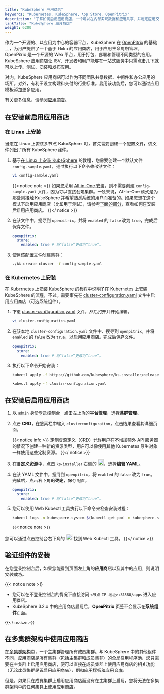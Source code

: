 ```yaml
---
title: "KubeSphere 应用商店"
keywords: "Kubernetes, KubeSphere, App Store, OpenPitrix"
description: "了解如何启用应用商店，一个可以在内部实现数据和应用共享、并制定应用交付流程的行业标准的组件。"
linkTitle: "KubeSphere 应用商店"
weight: 6200
---
```


作为一个开源的、以应用为中心的容器平台，KubeSphere 在 [OpenPitrix](https://github.com/openpitrix/openpitrix) 的基础上，为用户提供了一个基于 Helm 的应用商店，用于应用生命周期管理。OpenPitrix 是一个开源的 Web 平台，用于打包、部署和管理不同类型的应用。KubeSphere 应用商店让 ISV、开发者和用户能够在一站式服务中只需点击几下就可以上传、测试、安装和发布应用。

对内，KubeSphere 应用商店可以作为不同团队共享数据、中间件和办公应用的场所。对外，有利于设立构建和交付的行业标准。启用该功能后，您可以通过应用模板添加更多应用。

有关更多信息，请参阅[应用商店](../../application-store/)。

## 在安装前启用应用商店

### 在 Linux 上安装

当您在 Linux 上安装多节点 KubeSphere 时，首先需要创建一个配置文件，该文件列出了所有 KubeSphere 组件。

1. 基于[在 Linux 上安装 KubeSphere](../../installing-on-linux/introduction/multioverview/) 的教程，您需要创建一个默认文件 `config-sample.yaml`，通过执行以下命令修改该文件：

    ```bash
    vi config-sample.yaml
    ```

    {{< notice note >}}
如果您采用 [All-in-One 安装](../../quick-start/all-in-one-on-linux/)，则不需要创建 `config-sample.yaml` 文件，因为可以直接创建集群。一般来说，All-in-One 模式是为那些刚接触 KubeSphere 并希望熟悉系统的用户而准备的。如果您想在这个模式下启用应用商店（比如用于测试），请参考[下面的部分](#在安装后启用应用商店)，查看如何在安装后启用应用商店。
    {{</ notice >}}

2. 在该文件中，搜寻到 `openpitrix`，并将 `enabled` 的 `false` 改为 `true`，完成后保存文件。

    ```yaml
    openpitrix:
      store:
        enabled: true # 将“false”更改为“true”。
    ```

3. 使用该配置文件创建集群：

    ```bash
    ./kk create cluster -f config-sample.yaml
    ```

### 在 Kubernetes 上安装

[在 Kubernetes 上安装 KubeSphere](../../installing-on-kubernetes/introduction/overview/) 的教程中说明了在 Kubernetes 上安装 KubeSphere 的流程，不过，需要事先在 [cluster-configuration.yaml](https://github.com/kubesphere/ks-installer/releases/download/v3.2.1/cluster-configuration.yaml) 文件中启用应用商店（可选系统组件）。

1. 下载 [cluster-configuration.yaml](https://github.com/kubesphere/ks-installer/releases/download/v3.2.1/cluster-configuration.yaml) 文件，然后打开并开始编辑。

    ```bash
    vi cluster-configuration.yaml
    ```

2. 在该本地 `cluster-configuration.yaml` 文件中，搜寻到 `openpitrix`，并将 `enabled` 的 `false` 改为 `true`，以启用应用商店。完成后保存文件。

    ```yaml
    openpitrix:
      store:
        enabled: true # 将“false”更改为“true”。
    ```

3. 执行以下命令开始安装：

    ```bash
    kubectl apply -f https://github.com/kubesphere/ks-installer/releases/download/v3.2.1/kubesphere-installer.yaml
    
    kubectl apply -f cluster-configuration.yaml
    ```

## 在安装后启用应用商店

1. 以 `admin` 身份登录控制台，点击左上角的**平台管理**，选择**集群管理**。

2. 点击 **CRD**，在搜索栏中输入 `clusterconfiguration`，点击结果查看其详细页面。

    {{< notice info >}}
定制资源定义（CRD）允许用户在不增加额外 API 服务器的情况下创建一种新的资源类型，用户可以像使用其他 Kubernetes 原生对象一样使用这些定制资源。
    {{</ notice >}}

3. 在**自定义资源**中，点击 `ks-installer` 右侧的 <img src="/images/docs/zh-cn/enable-pluggable-components/kubesphere-app-store/three-dots.png" height="20px">，选择**编辑 YAML**。

4. 在该 YAML 文件中，搜寻到 `openpitrix`，将 `enabled` 的 `false` 改为 `true`。完成后，点击右下角的**确定**，保存配置。

    ```yaml
    openpitrix:
      store:
        enabled: true # 将“false”更改为“true”。
    ```

5. 您可以使用 Web Kubectl 工具执行以下命令来检查安装过程：

    ```bash
    kubectl logs -n kubesphere-system $(kubectl get pod -n kubesphere-system -l app=ks-install -o jsonpath='{.items[0].metadata.name}') -f
    ```

    {{< notice note >}}

您可以通过点击控制台右下角的 <img src="/images/docs/zh-cn/enable-pluggable-components/kubesphere-app-store/hammer.png" height="20px"> 找到 Web Kubectl 工具。
    {{</ notice >}}

## 验证组件的安装

在您登录控制台后，如果您能看到页面左上角的**应用商店**以及其中的应用，则说明安装成功。

{{< notice note >}}

- 您可以在不登录控制台的情况下直接访问 `<节点 IP 地址>:30880/apps` 进入应用商店。
- KubeSphere 3.2.x 中的应用商店启用后，**OpenPitrix** 页签不会显示在**系统组件**页面。

{{</ notice >}} 

## 在多集群架构中使用应用商店

[在多集群架构中](../../multicluster-management/introduction/kubefed-in-kubesphere/)，一个主集群管理所有成员集群。与 KubeSphere 中的其他组件不同，应用商店是所有集群（包括主集群和成员集群）的全局应用程序池。您只需要在主集群上启用应用商店，便可以直接在成员集群上使用应用商店的相关功能（无论成员集群是否启用应用商店），例如[应用模板](../../project-user-guide/application/app-template/)和[应用仓库](../../workspace-administration/app-repository/import-helm-repository/)。

但是，如果只在成员集群上启用应用商店而没有在主集群上启用，您将无法在多集群架构中的任何集群上使用应用商店。
